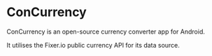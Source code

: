 # ConCurrency
ConCurrency is an open-source currency converter app for Android.

It utilises the Fixer.io public currency API for its data source.
